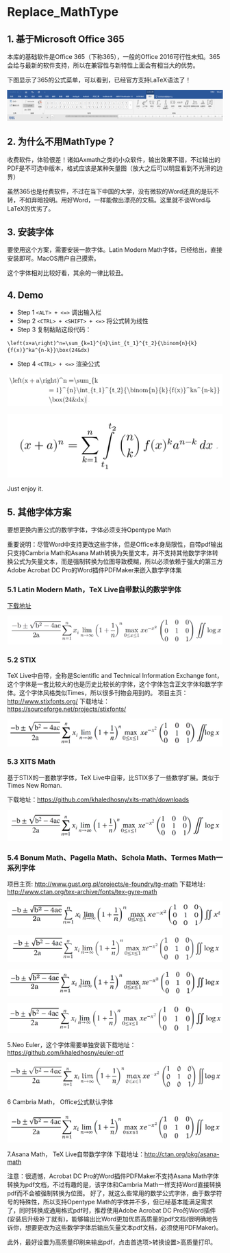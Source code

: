 # Replace_MathType

## 1. 基于Microsoft Office 365

本库的基础软件是Office 365（下称365），一般的Office 2016可行性未知。365会给与最新的软件支持，所以在兼容性与新特性上面会有相当大的优势。

下图显示了365的公式菜单，可以看到，已经官方支持LaTeX语法了！

![Word menu](https://raw.githubusercontent.com/LittleNewton/LittleNewton_Figures_References/master/Replace_MathType/Word%20menu.png)

## 2. 为什么不用MathType？

收费软件，体验很差！诸如Axmath之类的小众软件，输出效果不错，不过输出的PDF是不可选中版本，格式应该是某种矢量图（放大之后可以明显看到不光滑的边界）

虽然365也是付费软件，不过在当下中国的大学，没有微软的Word还真的是玩不转，不如弃暗投明。用好Word，一样能做出漂亮的文稿。这里就不谈Word与LaTeX的优劣了。

## 3. 安装字体

要使用这个方案，需要安装一款字体。Latin Modern Math字体，已经给出，直接安装即可。MacOS用户自己摸索。

这个字体相对比较好看，其余的一律比较丑。

## 4. Demo

- Step 1 ```<ALT> + <=>```   调出输入栏
- Step 2 ```<CTRL> + <SHIFT> + <=>```  将公式转为线性
- Step 3 复制黏贴这段代码：
```
\left(x+a\right)^n=\sum_{k=1}^{n}\int_{t_1}^{t_2}{\binom{n}{k}{f(x)}^ka^{n-k}}\box(24&dx)
```
- Step 4 ```<CTRL> + <=>``` 渲染公式

![sample code](https://raw.githubusercontent.com/LittleNewton/LittleNewton_Figures_References/master/Replace_MathType/sample%20code.png)

![fomula](https://raw.githubusercontent.com/LittleNewton/LittleNewton_Figures_References/master/Replace_MathType/fomula.png)

Just enjoy it.

## 5. 其他字体方案

要想更换内置公式的数学字体，字体必须支持Opentype Math

重要说明：尽管Word中支持更改这些字体，但是Office本身局限性，自带pdf输出只支持Cambria Math和Asana Math转换为矢量文本，并不支持其他数学字体转换公式为矢量文本，而是强制转换为位图导致模糊，所以必须依赖于强大的第三方Adobe Acrobat DC Pro的Word插件PDFMaker来嵌入数学字体集

### 5.1 Latin Modern Math，TeX Live自带默认的数学字体
[下载地址](http://www.gust.org.pl/projects/e-foundry/lm-math/download)

![Latin Modern Math](https://raw.githubusercontent.com/LittleNewton/LittleNewton_Figures_References/master/Replace_MathType/Latin%20Modern%20Math.png)

### 5.2 STIX

TeX Live中自带，全称是Scientific and Technical Information Exchange font，这个字体是一套比较大的也是历史比较长的字体，这个字体包含正文字体和数学字体。这个字体风格类似Times，所以很多刊物会用到的。
项目主页：http://www.stixfonts.org/
下载地址：https://sourceforge.net/projects/stixfonts/

![STIX](https://raw.githubusercontent.com/LittleNewton/LittleNewton_Figures_References/master/Replace_MathType/STIX.png)

### 5.3 XITS Math

基于STIX的一套数学字体，TeX Live中自带，比STIX多了一些数学扩展。类似于Times New Roman.

下载地址：https://github.com/khaledhosny/xits-math/downloads

![XITS Math](https://raw.githubusercontent.com/LittleNewton/LittleNewton_Figures_References/master/Replace_MathType/XITS%20Math.png)

### 5.4 Bonum Math、Pagella Math、Schola Math、Termes Math一系列字体

项目主页: http://www.gust.org.pl/projects/e-foundry/tg-math
下载地址: http://www.ctan.org/tex-archive/fonts/tex-gyre-math

![Bonum Math](https://raw.githubusercontent.com/LittleNewton/LittleNewton_Figures_References/master/Replace_MathType/Bonum%20Math.png)

![Pagella Math](https://raw.githubusercontent.com/LittleNewton/LittleNewton_Figures_References/master/Replace_MathType/Pagella%20Math.png)

![Schola Math](https://raw.githubusercontent.com/LittleNewton/LittleNewton_Figures_References/master/Replace_MathType/Schola%20Math.png)

![Termes Math](https://raw.githubusercontent.com/LittleNewton/LittleNewton_Figures_References/master/Replace_MathType/Termes%20Math.png)


5.Neo Euler，这个字体需要单独安装下载地址： https://github.com/khaledhosny/euler-otf

![Neo Euler](https://raw.githubusercontent.com/LittleNewton/LittleNewton_Figures_References/master/Replace_MathType/Neo%20Euler.png)

6 Cambria Math， Office公式默认字体

![Cambria Math](https://raw.githubusercontent.com/LittleNewton/LittleNewton_Figures_References/master/Replace_MathType/Cambria%20Math.png)

7.Asana Math， TeX Live自带数学字体
下载地址：http://ctan.org/pkg/asana-math

注意：很遗憾，Acrobat DC Pro的Word插件PDFMaker不支持Asana Math字体转换为pdf文档，不过有趣的是，该字体和Cambria Math一样支持Word直接转换pdf而不会被强制转换为位图。
好了，就这么些常用的数学公式字体，由于数学符号的特殊性，所以支持Opentype Math的字体并不多，但已经基本能满足需求了，同时转换成通用格式pdf时，推荐使用Adobe Acrobat DC Pro的Word插件(安装后升级补丁就有)，能够输出比Word更加优质高质量的pdf文档(很明确地告诉你，想要更改为这些数学字体后输出矢量文本pdf文档，必须使用PDFMaker)。

此外，最好设置为高质量印刷来输出pdf，点击首选项>转换设置>高质量打印。
